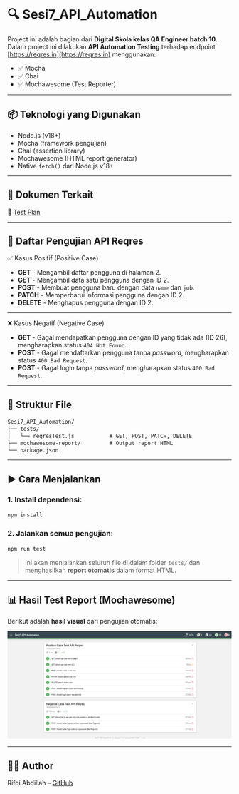 # 🔍 Sesi7_API_Automation

Project ini adalah bagian dari **Digital Skola kelas QA Engineer batch 10**.  
Dalam project ini dilakukan **API Automation Testing** terhadap endpoint [https://reqres.in](https://reqres.in) menggunakan:

- ✅ Mocha
- ✅ Chai
- ✅ Mochawesome (Test Reporter)

---

## 📦 Teknologi yang Digunakan

- Node.js (v18+)
- Mocha (framework pengujian)
- Chai (assertion library)
- Mochawesome (HTML report generator)
- Native `fetch()` dari Node.js v18+

---

## 📝 Dokumen Terkait
📄 [Test Plan](https://docs.google.com/document/d/1GedZ0GAm_H1hiBM44Zun03QIYyzUW5Q4DkeCKIa4R7g/edit?usp=sharing)

---

## 🧪 Daftar Pengujian API Reqres

✅ Kasus Positif (Positive Case)

- **GET** - Mengambil daftar pengguna di halaman 2.
- **GET** - Mengambil data satu pengguna dengan ID 2.
- **POST** - Membuat pengguna baru dengan data `name` dan `job`.
- **PATCH** - Memperbarui informasi pengguna dengan ID 2.
- **DELETE** - Menghapus pengguna dengan ID 2.

---

❌ Kasus Negatif (Negative Case)

- **GET** - Gagal mendapatkan pengguna dengan ID yang tidak ada (ID 26), mengharapkan status `404 Not Found`.
- **POST** - Gagal mendaftarkan pengguna tanpa *password*, mengharapkan status `400 Bad Request`.
- **POST** - Gagal login tanpa *password*, mengharapkan status `400 Bad Request`.

---

## 📁 Struktur File

```
Sesi7_API_Automation/
├── tests/
│   └── reqresTest.js           # GET, POST, PATCH, DELETE
├── mochawesome-report/         # Output report HTML
└── package.json
```

---

## ▶️ Cara Menjalankan

### 1. Install dependensi:
```bash
npm install
```

### 2. Jalankan semua pengujian:
```bash
npm run test
```

> Ini akan menjalankan seluruh file di dalam folder `tests/` dan menghasilkan **report otomatis** dalam format HTML.

---

## 📊 Hasil Test Report (Mochawesome)

Berikut adalah **hasil visual** dari pengujian otomatis:

![Test Report Screenshot](./test-report.png)


---

## 👨‍💻 Author

Rifqi Abdillah – [GitHub](https://github.com/rfqabdillah)

